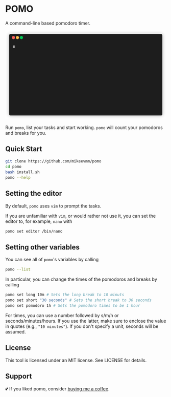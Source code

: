 # POMO

A command-line based pomodoro timer.

![Pomo demo](demo.gif)

Run `pomo`, list your tasks and start working.
`pomo` will count your pomodoros and breaks for you.

## Quick Start

```bash
git clone https://github.com/mikeevmm/pomo
cd pomo 
bash install.sh
pomo --help
```

## Setting the editor

By default, `pomo` uses `vim` to prompt the tasks.

If you are unfamiliar with `vim`, or would rather not use it, you can set the editor to, for example, `nano` with

```bash
pomo set editor /bin/nano
```

## Setting other variables

You can see all of `pomo`'s variables by calling

```bash
pomo --list
```

In particular, you can change the times of the pomodoros and breaks by calling

```bash
pomo set long 10m # Sets the long break to 10 minuts
pomo set short "30 seconds" # Sets the short break to 30 seconds
pomo set pomodoro 1h # Sets the pomodoro times to be 1 hour
```

For times, you can use a number followed by s/m/h or seconds/minutes/hours. If you use the latter, make sure to enclose the value in quotes (e.g., `"10 minutes"`). If you don't specify a unit, seconds will be assumed.

## License

This tool is licensed under an MIT license.
See LICENSE for details.

## Support

💕 If you liked pomo, consider [buying me a coffee](https://www.paypal.me/miguelmurca/2.50).
